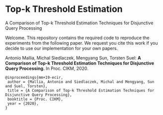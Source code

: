 # Top-k Threshold Estimation
A Comparison of Top-k Threshold Estimation Techniques for Disjunctive Query Processing

Welcome. This repository contains the required code to reproduce the experiments from
the following paper. We request you cite this work if you decide to use our implementation
for your own papers.

Antonio Mallia, Michal Siedlaczek, Mengyang Sun, Torsten Suel: **A Comparison of Top-k Threshold Estimation Techniques for Disjunctive Query Processing.** In Proc. CIKM, 2020.

```
@inproceedings{mm+19-ecir,
 author = {Mallia, Antonio and Siedlaczek, Michal and Mengyang, Sun and Suel, Torsten},
 title = {A Comparison of Top-k Threshold Estimation Techniques for Disjunctive Query Processing},
 booktitle = {Proc. CIKM},
 year = {2020},
}
```
